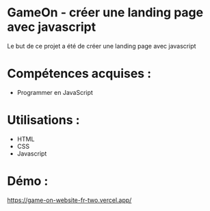 # GameOn - créer une landing page avec javascript
Le but de ce projet a été de créer une landing page avec javascript

# Compétences acquises :
- Programmer en JavaScript

# Utilisations : 
- HTML
- CSS
- Javascript

# Démo :
https://game-on-website-fr-two.vercel.app/